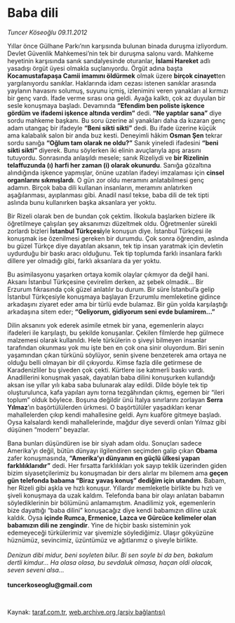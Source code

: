 # Baba dili

*Tuncer Köseoğlu 09.11.2012*

<div class="yazi"><p>Yıllar önce Gülhane Parkı’nın karşısında bulunan binada duruşma izliyordum. Devlet Güvenlik Mahkemesi’nin tek bir duruşma salonu vardı. Mahkeme heyetinin karşısında sanık sandalyesinde oturanlar, <b>İslami Hareket</b> adlı yasadışı örgüt üyesi olmakla suçlanıyordu. Örgüt adına başta <b>Kocamustafapaşa Camii imamını öldürmek</b> olmak üzere <b>birçok cinayet</b>ten yargılanıyordu sanıklar. Haklarında idam cezası istenen sanıklar arasında yaylanın havasını solumuş, suyunu içmiş, izlenimini veren yanakları al kırmızı bir genç vardı. İfade verme sırası ona geldi. Ayağa kalktı, çok az duyulan bir sesle konuşmaya başladı. Devamında <b>“Efendim ben poliste işkence gördüm ve ifademi işkence altında verdim”</b> dedi. <b>“Ne yaptılar sana”</b> diye sordu mahkeme başkanı. Bu soru üzerine al yanakları daha da kızaran genç adam utangaç bir ifadeyle <b>“Beni sikti sikti”</b> dedi. Bu ifade üzerine küçük ama kalabalık salon bir anda buz kesti. Deneyimli hâkim <b>Osman Şen</b> tekrar sordu sanığa <b>“Oğlum tam olarak ne oldu?”</b> Sanık yineledi ifadesini <b>“beni sikti sikti”</b> diyerek. Bunu söylerken iki elinin avuçlarıyla apış arasını tutuyordu. Sonrasında anlaşıldı mesele; sanık Rizeliydi ve <b>bir Rizelinin telaffuzunda (ı) harfi her zaman (i) olarak okunurdu</b>. Sanığa gözaltına alındığında işkence yapmışlar, önüne uzatılan ifadeyi imzalaması için <b>cinsel organlarını sıkmışlardı</b>. O gün zor oldu meramını anlatabilmesi genç adamın. Birçok baba dili kullanan insanların, meramını anlatırken aşağılanması, ayıplanması gibi. Anadil nasıl tekse, baba dili de tek tipti aslında bunu kullanırken başka aksanlara yer yoktu.</p>
<p>Bir Rizeli olarak ben de bundan çok çektim. İlkokula başlarken bizlere ilk öğretilmeye çalışılan şey aksanımızı düzeltmek oldu. Öğretmenler sürekli zorlardı bizleri <b>İstanbul Türkçesi</b>yle konuşun diye. İstanbul Türkçesi ile konuşmak ise özenilmesi gereken bir durumdu. Çok sonra öğrendim, aslında bu güzel Türkçe diye dayatılan aksanın, tek tip insan yaratmak için devletin uydurduğu bir baskı aracı olduğunu. Tek tip toplumda farklı insanlara farklı dillere yer olmadığı gibi, farklı aksanlara da yer yoktu. </p>
<p>Bu asimilasyonu yaşarken ortaya komik olaylar çıkmıyor da değil hani. Aksanı İstanbul Türkçesine çevirelim derken, az şebek olmadık... Bir Erzurum fıkrasında çok güzel anlatılır bu durum. Bir süre İstanbul’a gelip İstanbul Türkçesiyle konuşmaya başlayan Erzurumlu memleketine gidince arkadaşını ziyaret eder ama bir türlü evde bulamaz. Bir gün yolda karşılaştığı arkadaşına sitem eder; <b>“Geliyorum, gidiyorum seni evde bulamirem...”</b></p>
<p>Dilin aksanını yok ederek asimile etmek bir yana, egemenlerin alaycı ifadeleri ile karşılaştı, bu şekilde konuşanlar. Çekilen filmlerde hep gülmece malzemesi olarak kullanıldı. Hele türkülerin o şiveyi bilmeyen insanlar tarafından okunması yok mu işte ben en çok ona sinir oluyordum. Biri senin yaşamından çıkan türkünü söylüyor, senin şivene benzeterek ama ortaya ne olduğu belli olmayan bir dil çıkıyordu. Kimse fazla dile getirmese de Karadenizliler bu şiveden çok çekti. Kürtlere ise katmerli baskı vardı. Anadillerini konuşmak yasak, dayatılan baba dilini konuşurken kullandığı aksan ise yıllar yılı kaba saba bulunarak alay edildi. Dilde böyle tek tip oluşturulunca, kafa yapıları aynı torna tezgâhından çıkmış, egemen bir “ileri toplum” olduk böylece. Boşuna değildir ünü İtalya sınırlarını zorlayan <b>Serra Yılmaz</b>’ın başörtülülerden ürkmesi. O başörtülüler yaşadıkları kenar mahallelerden çıkıp kendi mahallesine geldi. Aynı kuaföre gitmeye başladı. Oysa kalsalardı kendi mahallelerinde, mağdur diye severdi onları Yılmaz gibi düşünen “modern” beyazlar.</p>
<p>Bana bunları düşündüren ise bir siyah adam oldu. Sonuçları sadece Amerika’yı değil, bütün dünyayı ilgilendiren seçimden galip çıkan <b>Obama</b> zafer konuşmasında, <b>“Amerika’yı dünyanın en güçlü ülkesi yapan farklılıklarıdır”</b> dedi. Her fırsatta farklılıkları yok sayıp teklik üzerinden giden bizim siyasetçilerimiz bu konuşmadan bir ders alırlar mı bilemem ama <b>geçen gün telefonda babama “Biraz yavaş konuş” dediğim için utandım</b>. Babam, her Rizeli gibi aşkla ve hızlı konuşur. Yıllardır memleketle birlikte bu hızlı ve şiveli konuşmaya da uzak kaldım. Telefonda bana bir olayı anlatan babamın söylediklerinin bir bölümünü anlamamıştım. Anadilimiz yok, egemenlerin bize dayattığı “baba dilini” konuşacağız diye kendi babamızın diline uzak kaldık. Oysa <b>içinde Rumca, Ermenice, Lazca ve Gürcüce kelimeler olan babamızın dili ne zengindir</b>. Yine de hiçbir baskı sisteminin yok edemeyeceği türkülerimiz var şivemizle söylediğimiz. Ulaşır gökyüzüne hüznümüz, sevincimiz, üzüntümüz ve ağıtlarımız o şiveyle birlikte. <br/><br/><i>Denizun dibi midur, beni soyleten bilur. Bi sen soyle bi da ben, bakalum dertli kimdur... Ha olasa olasa, bu sevdaluk olmasa, haçan oldi olacak, seven seveni alsa...<br/><br/></i><b>tuncerkoseoglu@gmail.com</b></p>
<p> </p>
</div>

Kaynak: [taraf.com.tr](http://www.taraf.com.tr:80/tuncer-koseoglu/makale-baba-dili.htm), [web.archive.org (arşiv bağlantısı)](http://web.archive.org/web/20121111012729/http://www.taraf.com.tr:80/tuncer-koseoglu/makale-baba-dili.htm)
